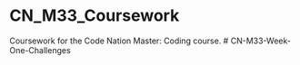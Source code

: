 # CN_M33_Coursework

Coursework for the Code Nation Master: Coding course. # CN-M33-Week-One-Challenges
